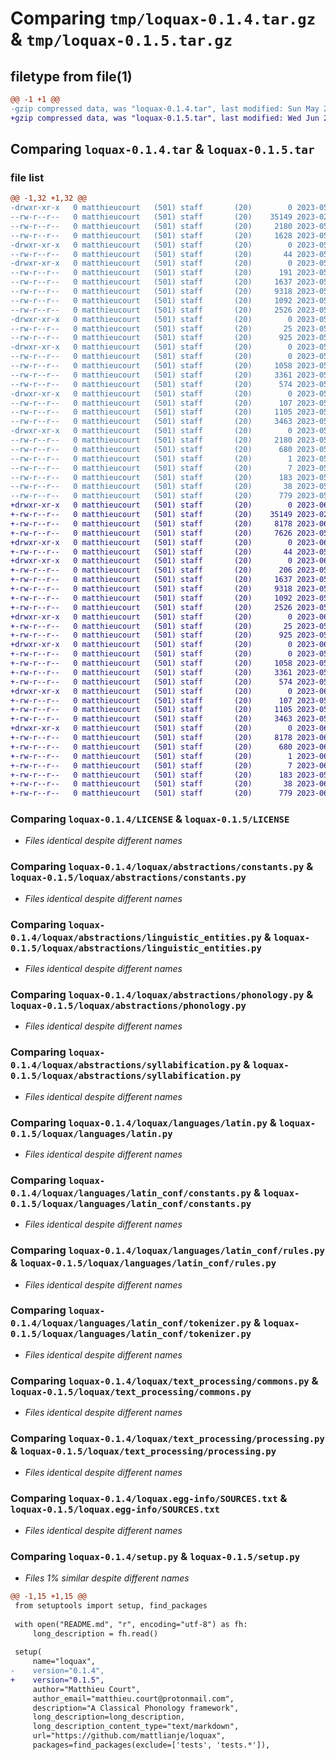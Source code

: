 # Comparing `tmp/loquax-0.1.4.tar.gz` & `tmp/loquax-0.1.5.tar.gz`

## filetype from file(1)

```diff
@@ -1 +1 @@
-gzip compressed data, was "loquax-0.1.4.tar", last modified: Sun May 21 23:37:02 2023, max compression
+gzip compressed data, was "loquax-0.1.5.tar", last modified: Wed Jun 21 03:18:37 2023, max compression
```

## Comparing `loquax-0.1.4.tar` & `loquax-0.1.5.tar`

### file list

```diff
@@ -1,32 +1,32 @@
-drwxr-xr-x   0 matthieucourt   (501) staff       (20)        0 2023-05-21 23:37:02.857317 loquax-0.1.4/
--rw-r--r--   0 matthieucourt   (501) staff       (20)    35149 2023-02-10 04:45:57.000000 loquax-0.1.4/LICENSE
--rw-r--r--   0 matthieucourt   (501) staff       (20)     2180 2023-05-21 23:37:02.857033 loquax-0.1.4/PKG-INFO
--rw-r--r--   0 matthieucourt   (501) staff       (20)     1628 2023-05-21 22:22:52.000000 loquax-0.1.4/README.md
-drwxr-xr-x   0 matthieucourt   (501) staff       (20)        0 2023-05-21 23:37:02.846290 loquax-0.1.4/loquax/
--rw-r--r--   0 matthieucourt   (501) staff       (20)       44 2023-05-19 13:53:25.000000 loquax-0.1.4/loquax/__init__.py
-drwxr-xr-x   0 matthieucourt   (501) staff       (20)        0 2023-05-21 23:37:02.850868 loquax-0.1.4/loquax/abstractions/
--rw-r--r--   0 matthieucourt   (501) staff       (20)      191 2023-05-19 13:53:25.000000 loquax-0.1.4/loquax/abstractions/__init__.py
--rw-r--r--   0 matthieucourt   (501) staff       (20)     1637 2023-05-19 13:53:25.000000 loquax-0.1.4/loquax/abstractions/constants.py
--rw-r--r--   0 matthieucourt   (501) staff       (20)     9318 2023-05-21 22:15:45.000000 loquax-0.1.4/loquax/abstractions/linguistic_entities.py
--rw-r--r--   0 matthieucourt   (501) staff       (20)     1092 2023-05-21 06:24:06.000000 loquax-0.1.4/loquax/abstractions/phonology.py
--rw-r--r--   0 matthieucourt   (501) staff       (20)     2526 2023-05-19 13:53:25.000000 loquax-0.1.4/loquax/abstractions/syllabification.py
-drwxr-xr-x   0 matthieucourt   (501) staff       (20)        0 2023-05-21 23:37:02.852212 loquax-0.1.4/loquax/languages/
--rw-r--r--   0 matthieucourt   (501) staff       (20)       25 2023-05-19 13:53:25.000000 loquax-0.1.4/loquax/languages/__init__.py
--rw-r--r--   0 matthieucourt   (501) staff       (20)      925 2023-05-19 13:53:25.000000 loquax-0.1.4/loquax/languages/latin.py
-drwxr-xr-x   0 matthieucourt   (501) staff       (20)        0 2023-05-21 23:37:02.854102 loquax-0.1.4/loquax/languages/latin_conf/
--rw-r--r--   0 matthieucourt   (501) staff       (20)        0 2023-05-19 19:53:03.000000 loquax-0.1.4/loquax/languages/latin_conf/__init__.py
--rw-r--r--   0 matthieucourt   (501) staff       (20)     1058 2023-05-19 13:53:25.000000 loquax-0.1.4/loquax/languages/latin_conf/constants.py
--rw-r--r--   0 matthieucourt   (501) staff       (20)     3361 2023-05-19 13:53:25.000000 loquax-0.1.4/loquax/languages/latin_conf/rules.py
--rw-r--r--   0 matthieucourt   (501) staff       (20)      574 2023-05-19 13:53:25.000000 loquax-0.1.4/loquax/languages/latin_conf/tokenizer.py
-drwxr-xr-x   0 matthieucourt   (501) staff       (20)        0 2023-05-21 23:37:02.856278 loquax-0.1.4/loquax/text_processing/
--rw-r--r--   0 matthieucourt   (501) staff       (20)      107 2023-05-19 13:53:25.000000 loquax-0.1.4/loquax/text_processing/__init__.py
--rw-r--r--   0 matthieucourt   (501) staff       (20)     1105 2023-05-19 13:53:25.000000 loquax-0.1.4/loquax/text_processing/commons.py
--rw-r--r--   0 matthieucourt   (501) staff       (20)     3463 2023-05-21 23:09:01.000000 loquax-0.1.4/loquax/text_processing/processing.py
-drwxr-xr-x   0 matthieucourt   (501) staff       (20)        0 2023-05-21 23:37:02.847979 loquax-0.1.4/loquax.egg-info/
--rw-r--r--   0 matthieucourt   (501) staff       (20)     2180 2023-05-21 23:37:02.000000 loquax-0.1.4/loquax.egg-info/PKG-INFO
--rw-r--r--   0 matthieucourt   (501) staff       (20)      680 2023-05-21 23:37:02.000000 loquax-0.1.4/loquax.egg-info/SOURCES.txt
--rw-r--r--   0 matthieucourt   (501) staff       (20)        1 2023-05-21 23:37:02.000000 loquax-0.1.4/loquax.egg-info/dependency_links.txt
--rw-r--r--   0 matthieucourt   (501) staff       (20)        7 2023-05-21 23:37:02.000000 loquax-0.1.4/loquax.egg-info/top_level.txt
--rw-r--r--   0 matthieucourt   (501) staff       (20)      183 2023-05-19 13:53:25.000000 loquax-0.1.4/pyproject.toml
--rw-r--r--   0 matthieucourt   (501) staff       (20)       38 2023-05-21 23:37:02.857407 loquax-0.1.4/setup.cfg
--rw-r--r--   0 matthieucourt   (501) staff       (20)      779 2023-05-21 23:36:43.000000 loquax-0.1.4/setup.py
+drwxr-xr-x   0 matthieucourt   (501) staff       (20)        0 2023-06-21 03:18:37.921833 loquax-0.1.5/
+-rw-r--r--   0 matthieucourt   (501) staff       (20)    35149 2023-02-10 04:45:57.000000 loquax-0.1.5/LICENSE
+-rw-r--r--   0 matthieucourt   (501) staff       (20)     8178 2023-06-21 03:18:37.921513 loquax-0.1.5/PKG-INFO
+-rw-r--r--   0 matthieucourt   (501) staff       (20)     7626 2023-05-22 07:38:33.000000 loquax-0.1.5/README.md
+drwxr-xr-x   0 matthieucourt   (501) staff       (20)        0 2023-06-21 03:18:37.911924 loquax-0.1.5/loquax/
+-rw-r--r--   0 matthieucourt   (501) staff       (20)       44 2023-05-19 13:53:25.000000 loquax-0.1.5/loquax/__init__.py
+drwxr-xr-x   0 matthieucourt   (501) staff       (20)        0 2023-06-21 03:18:37.916108 loquax-0.1.5/loquax/abstractions/
+-rw-r--r--   0 matthieucourt   (501) staff       (20)      206 2023-05-22 06:43:17.000000 loquax-0.1.5/loquax/abstractions/__init__.py
+-rw-r--r--   0 matthieucourt   (501) staff       (20)     1637 2023-05-19 13:53:25.000000 loquax-0.1.5/loquax/abstractions/constants.py
+-rw-r--r--   0 matthieucourt   (501) staff       (20)     9318 2023-05-21 23:58:41.000000 loquax-0.1.5/loquax/abstractions/linguistic_entities.py
+-rw-r--r--   0 matthieucourt   (501) staff       (20)     1092 2023-05-21 23:58:41.000000 loquax-0.1.5/loquax/abstractions/phonology.py
+-rw-r--r--   0 matthieucourt   (501) staff       (20)     2526 2023-05-19 13:53:25.000000 loquax-0.1.5/loquax/abstractions/syllabification.py
+drwxr-xr-x   0 matthieucourt   (501) staff       (20)        0 2023-06-21 03:18:37.917304 loquax-0.1.5/loquax/languages/
+-rw-r--r--   0 matthieucourt   (501) staff       (20)       25 2023-05-19 13:53:25.000000 loquax-0.1.5/loquax/languages/__init__.py
+-rw-r--r--   0 matthieucourt   (501) staff       (20)      925 2023-05-19 13:53:25.000000 loquax-0.1.5/loquax/languages/latin.py
+drwxr-xr-x   0 matthieucourt   (501) staff       (20)        0 2023-06-21 03:18:37.919199 loquax-0.1.5/loquax/languages/latin_conf/
+-rw-r--r--   0 matthieucourt   (501) staff       (20)        0 2023-05-21 23:58:41.000000 loquax-0.1.5/loquax/languages/latin_conf/__init__.py
+-rw-r--r--   0 matthieucourt   (501) staff       (20)     1058 2023-05-19 13:53:25.000000 loquax-0.1.5/loquax/languages/latin_conf/constants.py
+-rw-r--r--   0 matthieucourt   (501) staff       (20)     3361 2023-05-19 13:53:25.000000 loquax-0.1.5/loquax/languages/latin_conf/rules.py
+-rw-r--r--   0 matthieucourt   (501) staff       (20)      574 2023-05-19 13:53:25.000000 loquax-0.1.5/loquax/languages/latin_conf/tokenizer.py
+drwxr-xr-x   0 matthieucourt   (501) staff       (20)        0 2023-06-21 03:18:37.920826 loquax-0.1.5/loquax/text_processing/
+-rw-r--r--   0 matthieucourt   (501) staff       (20)      107 2023-05-19 13:53:25.000000 loquax-0.1.5/loquax/text_processing/__init__.py
+-rw-r--r--   0 matthieucourt   (501) staff       (20)     1105 2023-05-19 13:53:25.000000 loquax-0.1.5/loquax/text_processing/commons.py
+-rw-r--r--   0 matthieucourt   (501) staff       (20)     3463 2023-05-21 23:58:41.000000 loquax-0.1.5/loquax/text_processing/processing.py
+drwxr-xr-x   0 matthieucourt   (501) staff       (20)        0 2023-06-21 03:18:37.913353 loquax-0.1.5/loquax.egg-info/
+-rw-r--r--   0 matthieucourt   (501) staff       (20)     8178 2023-06-21 03:18:37.000000 loquax-0.1.5/loquax.egg-info/PKG-INFO
+-rw-r--r--   0 matthieucourt   (501) staff       (20)      680 2023-06-21 03:18:37.000000 loquax-0.1.5/loquax.egg-info/SOURCES.txt
+-rw-r--r--   0 matthieucourt   (501) staff       (20)        1 2023-06-21 03:18:37.000000 loquax-0.1.5/loquax.egg-info/dependency_links.txt
+-rw-r--r--   0 matthieucourt   (501) staff       (20)        7 2023-06-21 03:18:37.000000 loquax-0.1.5/loquax.egg-info/top_level.txt
+-rw-r--r--   0 matthieucourt   (501) staff       (20)      183 2023-05-19 13:53:25.000000 loquax-0.1.5/pyproject.toml
+-rw-r--r--   0 matthieucourt   (501) staff       (20)       38 2023-06-21 03:18:37.921927 loquax-0.1.5/setup.cfg
+-rw-r--r--   0 matthieucourt   (501) staff       (20)      779 2023-06-21 03:17:14.000000 loquax-0.1.5/setup.py
```

### Comparing `loquax-0.1.4/LICENSE` & `loquax-0.1.5/LICENSE`

 * *Files identical despite different names*

### Comparing `loquax-0.1.4/loquax/abstractions/constants.py` & `loquax-0.1.5/loquax/abstractions/constants.py`

 * *Files identical despite different names*

### Comparing `loquax-0.1.4/loquax/abstractions/linguistic_entities.py` & `loquax-0.1.5/loquax/abstractions/linguistic_entities.py`

 * *Files identical despite different names*

### Comparing `loquax-0.1.4/loquax/abstractions/phonology.py` & `loquax-0.1.5/loquax/abstractions/phonology.py`

 * *Files identical despite different names*

### Comparing `loquax-0.1.4/loquax/abstractions/syllabification.py` & `loquax-0.1.5/loquax/abstractions/syllabification.py`

 * *Files identical despite different names*

### Comparing `loquax-0.1.4/loquax/languages/latin.py` & `loquax-0.1.5/loquax/languages/latin.py`

 * *Files identical despite different names*

### Comparing `loquax-0.1.4/loquax/languages/latin_conf/constants.py` & `loquax-0.1.5/loquax/languages/latin_conf/constants.py`

 * *Files identical despite different names*

### Comparing `loquax-0.1.4/loquax/languages/latin_conf/rules.py` & `loquax-0.1.5/loquax/languages/latin_conf/rules.py`

 * *Files identical despite different names*

### Comparing `loquax-0.1.4/loquax/languages/latin_conf/tokenizer.py` & `loquax-0.1.5/loquax/languages/latin_conf/tokenizer.py`

 * *Files identical despite different names*

### Comparing `loquax-0.1.4/loquax/text_processing/commons.py` & `loquax-0.1.5/loquax/text_processing/commons.py`

 * *Files identical despite different names*

### Comparing `loquax-0.1.4/loquax/text_processing/processing.py` & `loquax-0.1.5/loquax/text_processing/processing.py`

 * *Files identical despite different names*

### Comparing `loquax-0.1.4/loquax.egg-info/SOURCES.txt` & `loquax-0.1.5/loquax.egg-info/SOURCES.txt`

 * *Files identical despite different names*

### Comparing `loquax-0.1.4/setup.py` & `loquax-0.1.5/setup.py`

 * *Files 1% similar despite different names*

```diff
@@ -1,15 +1,15 @@
 from setuptools import setup, find_packages
 
 with open("README.md", "r", encoding="utf-8") as fh:
     long_description = fh.read()
 
 setup(
     name="loquax",
-    version="0.1.4",
+    version="0.1.5",
     author="Matthieu Court",
     author_email="matthieu.court@protonmail.com",
     description="A Classical Phonology framework",
     long_description=long_description,
     long_description_content_type="text/markdown",
     url="https://github.com/mattlianje/loquax",
     packages=find_packages(exclude=['tests', 'tests.*']),
```

